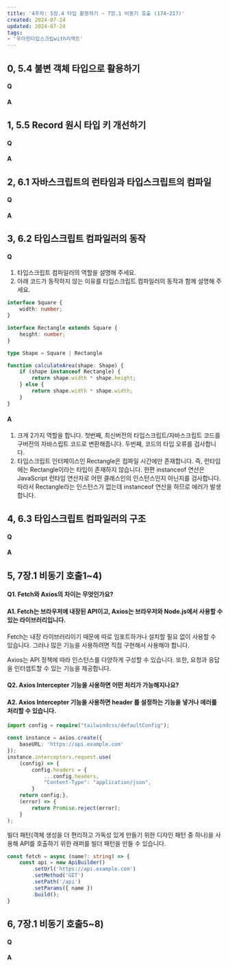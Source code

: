 ```yaml
---
title: '4주차: 5장.4 타입 활용하기 ~ 7장.1 비동기 호출 (174~217)'
created: 2024-07-24
updated: 2024-07-24
tags:
- '우아한타입스크립with리액트'
---
```


## 0, 5.4 불변 객체 타입으로 활용하기

#### Q


#### A


## 1, 5.5 Record 원시 타입 키 개선하기

#### Q


#### A


## 2, 6.1 자바스크립트의 런타임과 타입스크립트의 컴파일

#### Q


#### A


## 3, 6.2 타입스크립트 컴파일러의 동작

#### Q 
1. 타입스크립트 컴파일러의 역할을 설명해 주세요.
2. 아래 코드가 동작하지 않는 이유를 타입스크립트 컴파일러의 동작과 함께 설명해 주세요.

```typescript
interface Square {
	width: number;
}

interface Rectangle extends Square {
	height: number;
}

type Shape = Square | Rectangle

function calculateArea(shape: Shape) {
	if (shape instanceof Rectangle) {
		return shape.width * shape.height;
	} else {
		return shape.width * shape.width;
	}
}
```

#### A 
1. 크게 2가지 역할을 합니다. 첫번째, 최신버전의 타입스크립트/자바스크립트 코드를 구버전의 자바스립트 코드로 변환해줍니다. 두번째, 코드의 타입 오류를 검사합니다.
2. 타입스크립트 인터페이스인 Rectangle은 컴파일 시간에만 존재합니다. 즉, 런타임에는 Rectangle이라는 타입이 존재하지 않습니다. 한편 instanceof 연산은 JavaScript 런타임 연산자로 어떤 클래스인의 인스턴스인지 아닌지를 검사합니다. 따라서 Rectangle라는 인스턴스가 없는데 instanceof 연산을 하므로 에러가 발생합니다.

## 4, 6.3 타입스크립트 컴파일러의 구조

#### Q


#### A


## 5, 7장.1 비동기 호출1~4)

#### Q1. Fetch와 Axios의 차이는 무엇인가요?

#### A1. Fetch는 브라우저에 내장된 API이고, Axios는 브라우저와 Node.js에서 사용할 수 있는 라이브러리입니다. 

Fetch는 내장 라이브러리이기 때문에 따로 임포트하거나 설치할 필요 없이 사용할 수 있습니다. 그러나 많은 기능을 사용하려면 직접 구현해서 사용해야 합니다.

Axios는 API 정책에 따라 인스턴스를 다양하게 구성할 수 있습니다. 또한, 요청과 응답을 인터셉트할 수 있는 기능을 제공합니다. 

#### Q2. Axios Intercepter 기능을 사용하면 어떤 처리가 가능해지나요?

#### A2. Axios Intercepter 기능을 사용하면 header 를 설정하는 기능을 넣거나 에러를 처리할 수 있습니다.

```typescript
import config = require("tailwindcss/defaultConfig");

const instance = axios.create({
    baseURL: 'https://api.example.com'
});
instance.interceptors.request.use(
    (config) => {
        config.headers = {
            ...config.headers,
            "Content-Type": "application/json",
        }
    return config;},
    (error) => {
        return Promise.reject(error);
    }
);
```

빌더 패턴(객체 생성을 더 편리하고 가독성 있게 만들기 위한 디자인 패턴 중 하나)을 사용해 API를 호출하기 위한 래퍼를 빌더 패턴을 만들 수 있습니다.

```typescript
const fetch = async (name?: string) => {
    const api = new ApiBuilder()
        .setUrl('https://api.example.com')
        .setMethod('GET')
        .setPath('/api')
        .setParams({ name })
        .build();
}
```

## 6, 7장.1 비동기 호출5~8)

#### Q


#### A


